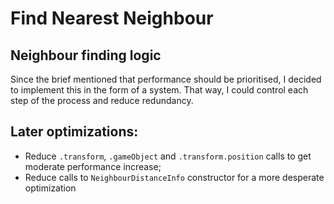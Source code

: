 # Find Nearest Neighbour

## Neighbour finding logic
Since the brief mentioned that performance should be prioritised, I decided to implement this in
the form of a system. That way, I could control each step of the process and reduce redundancy.

## Later optimizations:

- Reduce `.transform`, `.gameObject` and `.transform.position` calls to get moderate performance
increase;
- Reduce calls to `NeighbourDistanceInfo` constructor for a more desperate optimization
